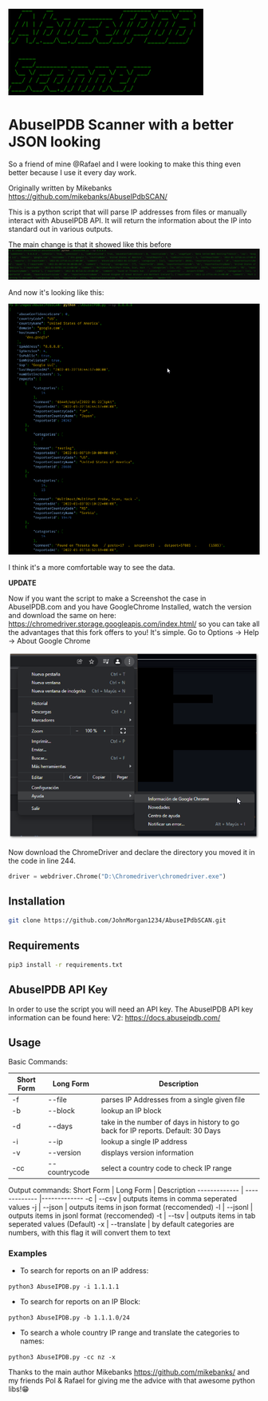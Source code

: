 ![imgRepo/AbuseFiglet.png](imgRepo/AbuseFiglet.png)

# AbuseIPDB Scanner with a better JSON looking
So a friend of mine @Rafael and I were looking to make this thing even better because I use it every day work.

Originally written by Mikebanks
<https://github.com/mikebanks/AbuseIPdbSCAN/>

This is a python script that will parse IP addresses from files or manually interact with AbuseIPDB API. It will return the information about the IP into standard out in various outputs.

The main change is that it showed like this before
![imgRepo/AbuseDB1.png](imgRepo/AbuseDB1.png)

And now it's looking like this:

![imgRepo/AbuseDB2.png](imgRepo/AbuseDB2.png)

I think it's a more comfortable way to see the data.

**UPDATE**

Now if you want the script to make a Screenshot the case in AbuseIPDB.com and you have GoogleChrome Installed, watch the version and download the same on here: <https://chromedriver.storage.googleapis.com/index.html/> so you can take all the advantages that this fork offers to you!
It's simple. Go to Options -> Help -> About Google Chrome

![imgRepo/ChromeVersion.png](imgRepo/ChromeVersion.png)

Now download the ChromeDriver and declare the directory you moved it in the code in line 244.

``` PYTHON
driver = webdriver.Chrome("D:\Chromedriver\chromedriver.exe")
```


## Installation

``` BASH
git clone https://github.com/JohnMorgan1234/AbuseIPdbSCAN.git
```

## Requirements

``` BASH
pip3 install -r requirements.txt
```


## AbuseIPDB API Key

In order to use the script you will need an API key. The AbuseIPDB API key information can be found here: V2: <https://docs.abuseipdb.com/>

## Usage

Basic Commands:

Short Form    | Long Form     | Description
------------- | ------------- |-------------
-f            | --file        | parses IP Addresses from a single given file
-b            | --block       | lookup an IP block
-d            | --days        | take in the number of days in history to go back for IP reports. Default: 30 Days
-i            | --ip          | lookup a single IP address
-v            | --version     | displays version information
-cc           | --countrycode | select a country code to check IP range

Output commands:
Short Form    | Long Form     | Description
------------- | ------------- |-------------
-c            | --csv         | outputs items in comma seperated values
-j            | --json        | outputs items in json format (reccomended)
-l            | --jsonl       | outputs items in jsonl format (reccomended)
-t            | --tsv         | outputs items in tab seperated values (Default)
-x            | --translate   | by default categories are numbers, with this flag it will convert them to text


### Examples

* To search for reports on an IP address:

``python3 AbuseIPDB.py -i 1.1.1.1``

* To search for reports on an IP Block:

``python3 AbuseIPDB.py -b 1.1.1.0/24``

* To search a whole country IP range and translate the categories to names:

``python3 AbuseIPDB.py -cc nz -x``


Thanks to the main author Mikebanks <https://github.com/mikebanks/> and my friends Pol & Rafael for giving me the advice with that awesome python libs!😁
